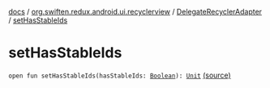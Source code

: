 [docs](../../index.md) / [org.swiften.redux.android.ui.recyclerview](../index.md) / [DelegateRecyclerAdapter](index.md) / [setHasStableIds](./set-has-stable-ids.md)

# setHasStableIds

`open fun setHasStableIds(hasStableIds: `[`Boolean`](https://kotlinlang.org/api/latest/jvm/stdlib/kotlin/-boolean/index.html)`): `[`Unit`](https://kotlinlang.org/api/latest/jvm/stdlib/kotlin/-unit/index.html) [(source)](https://github.com/protoman92/KotlinRedux/tree/master/android/android-recyclerview/src/main/java/org/swiften/redux/android/ui/recyclerview/RecyclerAdapter.kt#L96)